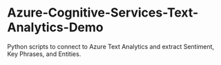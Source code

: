 # Azure-Cognitive-Services-Text-Analytics-Demo
Python scripts to connect to Azure Text Analytics and extract Sentiment, Key Phrases, and Entities.
